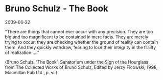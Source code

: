 # Bruno Schulz - The Book

2009-06-22


"There are things that cannot ever occur with any precision. They are too big and too magnificent to be contained in mere facts. They are merely trying to occur, they are checking whether the ground of reality can contain them. And they quickly withdraw, fearing to lose their integrity in the frailty of realization ...."

(Bruno Schulz, 'The Book', Sanatorium under the Sign of the Hourglass, from The Collected Works of Bruno Schulz, Edited by Jerzy Ficowski, 1998, Macmillan Pub Ltd., p. vi.)
